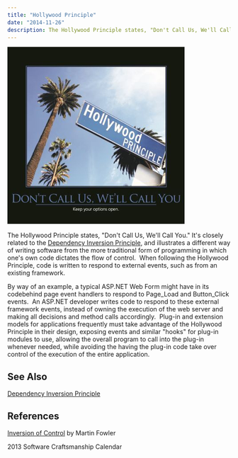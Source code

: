 ```yaml
---
title: "Hollywood Principle"
date: "2014-11-26"
description: The Hollywood Principle states, "Don't Call Us, We'll Call You."
---
```


![Dont-Call-Us-Well-Call-You-Jun-2013](images/Dont-Call-Us-400x400.jpg)

The Hollywood Principle states, "Don't Call Us, We'll Call You." It's closely related to the [Dependency Inversion Principle](/principles/dependency-inversion-principle), and illustrates a different way of writing software from the more traditional form of programming in which one's own code dictates the flow of control.  When following the Hollywood Principle, code is written to respond to external events, such as from an existing framework.

By way of an example, a typical ASP.NET Web Form might have in its codebehind page event handlers to respond to Page_Load and Button_Click events.  An ASP.NET developer writes code to respond to these external framework events, instead of owning the execution of the web server and making all decisions and method calls accordingly.  Plug-in and extension models for applications frequently must take advantage of the Hollywood Principle in their design, exposing events and similar "hooks" for plug-in modules to use, allowing the overall program to call into the plug-in whenever needed, while avoiding the having the plug-in code take over control of the execution of the entire application.

## See Also

[Dependency Inversion Principle](/principles/dependency-inversion-principle)

## References

[Inversion of Control](http://martinfowler.com/bliki/InversionOfControl.html) by Martin Fowler

2013 Software Craftsmanship Calendar
